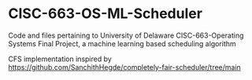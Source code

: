 # CISC-663-OS-ML-Scheduler
Code and files pertaining to University of Delaware CISC-663-Operating Systems Final Project, a machine learning based scheduling algorithm



CFS implementation inspired by https://github.com/SanchithHegde/completely-fair-scheduler/tree/main

